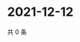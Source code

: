 # 2021-12-12

共 0 条

<!-- BEGIN WEIBO -->
<!-- 最后更新时间 Sun Dec 12 2021 03:11:26 GMT+0800 (China Standard Time) -->

<!-- END WEIBO -->
